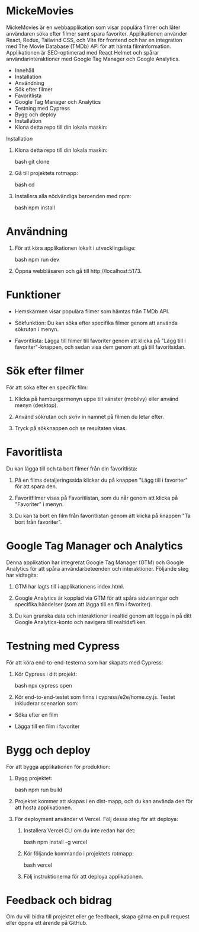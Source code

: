 # MickeMovies

MickeMovies är en webbapplikation som visar populära filmer och låter användaren söka efter filmer samt spara favoriter. Applikationen använder React, Redux, Tailwind CSS, och Vite för frontend och har en integration med The Movie Database (TMDb) API för att hämta filminformation. Applikationen är SEO-optimerad med React Helmet och spårar användarinteraktioner med Google Tag Manager och Google Analytics.

- Innehåll
- Installation
- Användning
- Sök efter filmer
- Favoritlista
- Google Tag Manager och Analytics
- Testning med Cypress
- Bygg och deploy
- Installation
- Klona detta repo till din lokala maskin:

Installation

1. Klona detta repo till din lokala maskin:

   bash
   git clone <repo-url>

2. Gå till projektets rotmapp:

   bash
   cd <project-folder>

3. Installera alla nödvändiga beroenden med npm:

   bash
   npm install

# Användning

1. För att köra applikationen lokalt i utvecklingsläge:

   bash
   npm run dev

2. Öppna webbläsaren och gå till http://localhost:5173.

# Funktioner

- Hemskärmen visar populära filmer som hämtas från TMDb API.

- Sökfunktion: Du kan söka efter specifika filmer genom att använda sökrutan i menyn.

- Favoritlista: Lägga till filmer till favoriter genom att klicka på "Lägg till i favoriter"-knappen, och sedan visa dem genom att gå till favoritsidan.

# Sök efter filmer

För att söka efter en specifik film:

1. Klicka på hamburgermenyn uppe till vänster (mobilvy) eller använd menyn (desktop).

2. Använd sökrutan och skriv in namnet på filmen du letar efter.

3. Tryck på sökknappen och se resultaten visas.

# Favoritlista

Du kan lägga till och ta bort filmer från din favoritlista:

1. På en films detaljeringssida klickar du på knappen "Lägg till i favoriter" för att spara den.

2. Favoritfilmer visas på Favoritlistan, som du når genom att klicka på "Favoriter" i menyn.

3. Du kan ta bort en film från favoritlistan genom att klicka på knappen "Ta bort från favoriter".

# Google Tag Manager och Analytics

Denna applikation har integrerat Google Tag Manager (GTM) och Google Analytics för att spåra användarbeteenden och interaktioner. Följande steg har vidtagits:

1. GTM har lagts till i applikationens index.html.

2. Google Analytics är kopplad via GTM för att spåra sidvisningar och specifika händelser (som att lägga till en film i favoriter).

3. Du kan granska data och interaktioner i realtid genom att logga in på ditt Google Analytics-konto och navigera till realtidsfliken.

# Testning med Cypress

För att köra end-to-end-testerna som har skapats med Cypress:

1. Kör Cypress i ditt projekt:

   bash
   npx cypress open

2. Kör end-to-end-testet som finns i cypress/e2e/home.cy.js. Testet inkluderar scenarion som:

- Söka efter en film

- Lägga till en film i favoriter

# Bygg och deploy

För att bygga applikationen för produktion:

1. Bygg projektet:

   bash
   npm run build

2. Projektet kommer att skapas i en dist-mapp, och du kan använda den för att hosta applikationen.

3. För deployment använder vi Vercel. Följ dessa steg för att deploya:

   1. Installera Vercel CLI om du inte redan har det:

      bash
      npm install -g vercel

   2. Kör följande kommando i projektets rotmapp:

      bash
      vercel

   3. Följ instruktionerna för att deploya applikationen.

# Feedback och bidrag

Om du vill bidra till projektet eller ge feedback, skapa gärna en pull request eller öppna ett ärende på GitHub.
